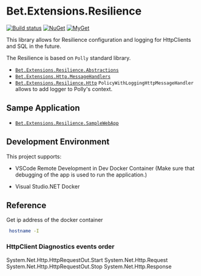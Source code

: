 # Bet.Extensions.Resilience

[![Build status](https://ci.appveyor.com/api/projects/status/tmqs7xbq1aqee3md/branch/master?svg=true)](https://ci.appveyor.com/project/kdcllc/bet-extensions-resilience/branch/master)
[![NuGet](https://img.shields.io/nuget/v/Bet.Extensions.Resilience.Http.svg)](https://www.nuget.org/packages?q=Bet.Extensions.Resilience.Http)
[![MyGet](https://img.shields.io/myget/kdcllc/v/Bet.Extensions.Resilience.Http.svg?label=myget)](https://www.myget.org/F/kdcllc/api/v2)

This library allows for Resilience configuration and logging for HttpClients and SQL in the future.

The Resilience is based on `Polly` standard library.

- [`Bet.Extensions.Resilience.Abstractions`](./src/Bet.Extensions.Resilience.Abstractions/README.md)
- [`Bet.Extensions.Http.MessageHandlers`](./src/Bet.Extensions.Http.MessageHandlers/README.md)
- [`Bet.Extensions.Resilience.Http`](./src/Bet.Extensions.Resilience.Http/README.md)
     `PolicyWithLoggingHttpMessageHandler` allows to add logger to Polly's context.

## Sampe Application

- [`Bet.Extensions.Resilience.SampleWebApp`](./src/Bet.Extensions.Resilience.SampleWebApp/README.md)

## Development Environment

This project supports:

- VSCode Remote Development in Dev Docker Container (Make sure that debugging of the app is used to run the application.)

- Visual Studio.NET Docker

## Reference

Get ip address of the docker container
```bash
 hostname -I
```

### HttpClient Diagnostics events order

System.Net.Http.HttpRequestOut.Start
System.Net.Http.Request
System.Net.Http.HttpRequestOut.Stop
System.Net.Http.Response

